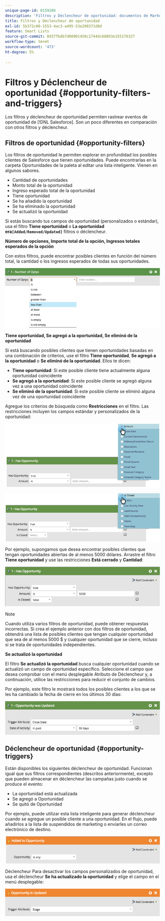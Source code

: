 ```yaml
---
unique-page-id: 8159286
description: 'Filtros y Déclencheur de oportunidad: documentos de Marketo, documentación del producto'
title: Filtros y Déclencheur de oportunidad
exl-id: 5b372c00-1553-4ac3-a495-53e208371d8d
feature: Smart Lists
source-git-commit: 0d37fbdb7d08901458c1744dc68893e155176327
workflow-type: tm+mt
source-wordcount: '473'
ht-degree: 5%

---
```


# Filtros y Déclencheur de oportunidad {#opportunity-filters-and-triggers}

Los filtros y déclencheur de oportunidad permiten rastrear eventos de oportunidad de [!DNL Salesforce]. Son un poco diferentes en comparación con otros filtros y déclencheur.

## Filtros de oportunidad {#opportunity-filters}

Los filtros de oportunidad le permiten explorar en profundidad los posibles clientes de Salesforce que tienen oportunidades. Puede encontrarlas en la carpeta Oportunidades de la paleta al editar una lista inteligente. Vienen en algunos sabores.

* Cantidad de oportunidades
* Monto total de la oportunidad
* Ingreso esperado total de la oportunidad
* Tiene oportunidad
* Se ha añadido la oportunidad
* Se ha eliminado la oportunidad
* Se actualizó la oportunidad

Si estás buscando tus campos de oportunidad (personalizados o estándar), usa el filtro **Tiene oportunidad** o **La oportunidad era`[Added/Removed/Updated]`** filtros o déclencheur.

**Número de opciones, Importe total de la opción, Ingresos totales esperados de la opción**

Con estos filtros, puede encontrar posibles clientes en función del número total, la cantidad o los ingresos esperados de todas sus oportunidades.

![](assets/opportunity-filters-and-triggers-1.png)

**Tiene oportunidad, Se agregó a la oportunidad, Se eliminó de la oportunidad**

Si está buscando posibles clientes que tienen oportunidades basadas en una combinación de criterios, use el filtro **Tiene oportunidad**, **Se agregó a la oportunidad** o **Se eliminó de la oportunidad**. Ellos te dicen:

* **Tiene oportunidad**: Si este posible cliente tiene actualmente alguna oportunidad coincidente
* **Se agregó a la oportunidad**: Si este posible cliente se agregó alguna vez a una oportunidad coincidente
* **Se eliminó de la oportunidad**: Si este posible cliente se eliminó alguna vez de una oportunidad coincidente

Agregue los criterios de búsqueda como **Restricciones** en el filtro. Las restricciones incluyen los campos estándar y personalizados de la oportunidad:

![](assets/opportunity-filters-and-triggers-2.png)

![](assets/opportunity-filters-and-triggers-3.png)

Por ejemplo, supongamos que desea encontrar posibles clientes que tengan oportunidades abiertas de al menos 5000 dólares. Arrastre el filtro **Tiene oportunidad** y use las restricciones **Está cerrado** y **Cantidad**:

![](assets/opportunity-filters-and-triggers-4.png)

>[!NOTE]
>
>Cuando utiliza varios filtros de oportunidad, puede obtener respuestas incorrectas. Si crea el ejemplo anterior con dos filtros de oportunidad, obtendrá una lista de posibles clientes que tengan cualquier oportunidad que sea de al menos 5000 $ y cualquier oportunidad que se cierre, incluso si se trata de oportunidades independientes.

**Se actualizó la oportunidad**

El filtro **Se actualizó la oportunidad** busca cualquier oportunidad cuando se actualizó un campo de oportunidad específico. Seleccione el campo que desea comprobar con el menú desplegable Atributo de Déclencheur y, a continuación, utilice las restricciones para reducir el conjunto de cambios.

Por ejemplo, este filtro le mostrará todos los posibles clientes a los que se les ha cambiado la fecha de cierre en los últimos 30 días:

![](assets/opportunity-filters-and-triggers-5.png)

## Déclencheur de oportunidad {#opportunity-triggers}

Están disponibles los siguientes déclencheur de oportunidad. Funcionan igual que sus filtros correspondientes (descritos anteriormente), excepto que pueden almacenar en déclencheur las campañas justo cuando se produce el evento:

* La oportunidad está actualizada
* Se agregó a Oportunidad
* Se quitó de Oportunidad

Por ejemplo, puede utilizar esta lista inteligente para generar déclencheur cuando se agregue un posible cliente a una oportunidad. En el flujo, puede añadirlos a la lista de suspendidos de marketing o enviarles un correo electrónico de destino.

![](assets/opportunity-filters-and-triggers-6.png)

Déclencheur Para desactivar los campos personalizados de oportunidad, usa el déclencheur **Se ha actualizado la oportunidad** y elige el campo en el menú desplegable:

![](assets/opportunity-filters-and-triggers-7.png)
